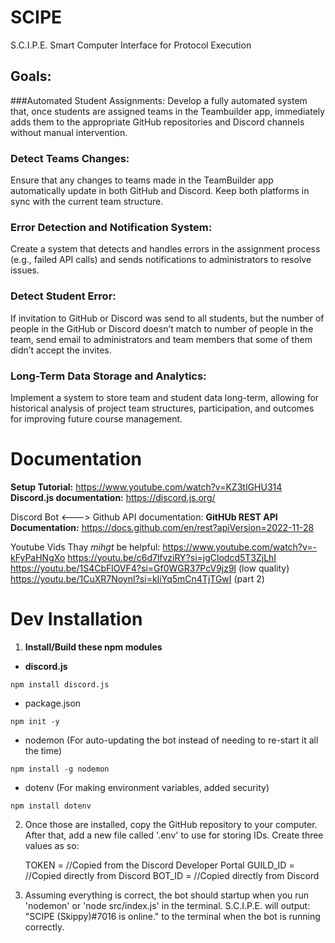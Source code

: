 # SCIPE
S.C.I.P.E.  Smart Computer Interface for Protocol Execution 

## Goals:
###Automated Student Assignments: 
Develop a fully automated system that, once students are assigned teams in the Teambuilder app, immediately adds them to the appropriate GitHub repositories and Discord channels without manual intervention. 
 
### Detect Teams Changes: 
Ensure that any changes to teams made in the TeamBuilder app automatically update in both GitHub and Discord. Keep both platforms in sync with the current team structure. 

### Error Detection and Notification System: 
Create a system that detects and handles errors in the assignment process (e.g., failed API calls) and sends notifications to administrators to resolve issues. 

### Detect Student Error: 
If invitation to GitHub or Discord was send to all students, but the number of people in the GitHub or Discord doesn’t match to number of people in the team, send email to administrators and team members that some of them didn’t accept the invites.  

### Long-Term Data Storage and Analytics: 
Implement a system to store team and student data long-term, allowing for historical analysis of project team structures, participation, and outcomes for improving future course management. 

# Documentation
**Setup Tutorial:** https://www.youtube.com/watch?v=KZ3tIGHU314
**Discord.js documentation:** https://discord.js.org/

Discord Bot <---> Github API documentation:
**GitHUb REST API Documentation:** https://docs.github.com/en/rest?apiVersion=2022-11-28  

Youtube Vids Thay _mihgt_ be helpful:
https://www.youtube.com/watch?v=-kFyPaHNgXo 
https://youtu.be/c6d7lfvziRY?si=jgClodcd5T3ZjLhI 
https://youtu.be/1S4CbFlOVF4?si=Gf0WGR37PcV9jz9l (low quality)
    https://youtu.be/1CuXR7NoynI?si=kIiYq5mCn4TjTGwI (part 2)


# Dev Installation
1) **Install/Build these npm modules**

- **discord.js**
```
npm install discord.js
```

- package.json
```
npm init -y
```

- nodemon (For auto-updating the bot instead of needing to re-start it all the time) 
```
npm install -g nodemon
```

- dotenv (For making environment variables, added security)
```
npm install dotenv
```

2) Once those are installed, copy the GitHub repository to your computer. After that, add a new file called '.env' to use for storing IDs. Create three values as so:

    TOKEN = <Bot Token>         //Copied from the Discord Developer Portal
    GUILD_ID = <Server ID>      //Copied directly from Discord
    BOT_ID = <Bot ID>           //Copied directly from Discord


3) Assuming everything is correct, the bot should startup when you run 'nodemon' or 'node src/index.js' in the terminal. S.C.I.P.E. will output: "SCIPE (Skippy)#7016 is online." to the terminal when the bot is running correctly. 
